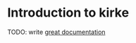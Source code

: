 # Introduction to kirke

TODO: write [great documentation](http://jacobian.org/writing/what-to-write/)
